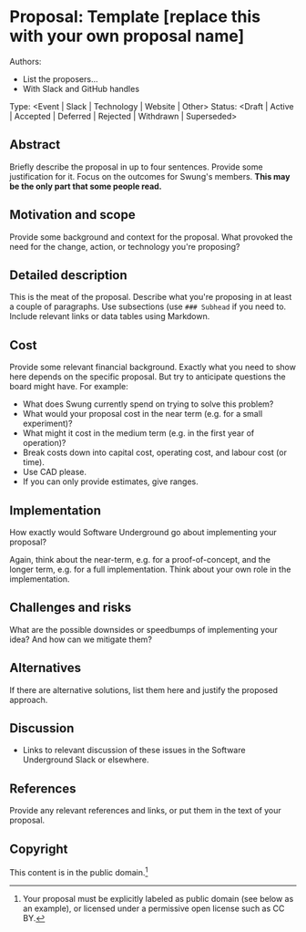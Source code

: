 # Proposal: Template [replace this with your own proposal name]

Authors:

* List the proposers...
* With Slack and GitHub handles

Type: <Event | Slack | Technology | Website | Other>
Status: <Draft | Active | Accepted | Deferred | Rejected | Withdrawn | Superseded>


## Abstract

Briefly describe the proposal in up to four sentences. Provide some
justification for it. Focus on the outcomes for Swung's members. **This
may be the only part that some people read.**


## Motivation and scope

Provide some background and context for the proposal. What provoked the need
for the change, action, or technology you're proposing?


## Detailed description

This is the meat of the proposal. Describe what you're proposing in at
least a couple of paragraphs. Use subsections (use `### Subhead` if you
need to. Include relevant links or data tables using Markdown.


## Cost

Provide some relevant financial background. Exactly what you need to
show here depends on the specific proposal. But try to anticipate questions
the board might have. For example:

* What does Swung currently spend on trying to solve this problem?
* What would your proposal cost in the near term (e.g. for a small experiment)?
* What might it cost in the medium term (e.g. in the first year of operation)?
* Break costs down into capital cost, operating cost, and labour cost (or time).
* Use CAD please.
* If you can only provide estimates, give ranges.


## Implementation

How exactly would Software Underground go about implementing your proposal?

Again, think about the near-term, e.g. for a proof-of-concept, and the longer
term, e.g. for a full implementation. Think about your own role in the
implementation.


## Challenges and risks

What are the possible downsides or speedbumps of implementing your idea?
And how can we mitigate them?


## Alternatives

If there are alternative solutions, list them here and justify the proposed
approach.


## Discussion

* Links to relevant discussion of these issues in the Software Underground Slack
or elsewhere.


## References

Provide any relevant references and links, or put them in the text of your
proposal.


## Copyright

This content is in the public domain.[^1]

[^1]: Your proposal must be explicitly labeled as public domain (see below as an
example), or licensed under a permissive open license such as CC BY.
